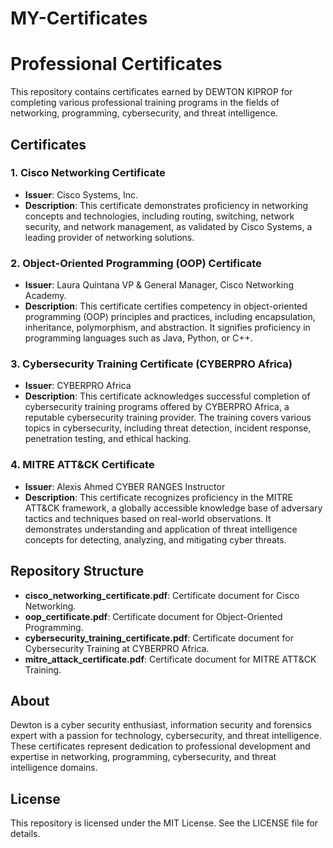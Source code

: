 # MY-Certificates
# Professional Certificates

This repository contains certificates earned by DEWTON KIPROP for completing various professional training programs in the fields of networking, programming, cybersecurity, and threat intelligence.

## Certificates

### 1. Cisco Networking Certificate

- **Issuer**: Cisco Systems, Inc.
- **Description**: This certificate demonstrates proficiency in networking concepts and technologies, including routing, switching, network security, and network management, as validated by Cisco Systems, a leading provider of networking solutions.

### 2. Object-Oriented Programming (OOP) Certificate

- **Issuer**: Laura Quintana VP & General Manager, Cisco Networking Academy.
- **Description**: This certificate certifies competency in object-oriented programming (OOP) principles and practices, including encapsulation, inheritance, polymorphism, and abstraction. It signifies proficiency in programming languages such as Java, Python, or C++.

### 3. Cybersecurity Training Certificate (CYBERPRO Africa)

- **Issuer**: CYBERPRO Africa
- **Description**: This certificate acknowledges successful completion of cybersecurity training programs offered by CYBERPRO Africa, a reputable cybersecurity training provider. The training covers various topics in cybersecurity, including threat detection, incident response, penetration testing, and ethical hacking.

### 4. MITRE ATT&CK Certificate

- **Issuer**: Alexis Ahmed CYBER RANGES Instructor
- **Description**: This certificate recognizes proficiency in the MITRE ATT&CK framework, a globally accessible knowledge base of adversary tactics and techniques based on real-world observations. It demonstrates understanding and application of threat intelligence concepts for detecting, analyzing, and mitigating cyber threats.

## Repository Structure

- **cisco_networking_certificate.pdf**: Certificate document for Cisco Networking.
- **oop_certificate.pdf**: Certificate document for Object-Oriented Programming.
- **cybersecurity_training_certificate.pdf**: Certificate document for Cybersecurity Training at CYBERPRO Africa.
- **mitre_attack_certificate.pdf**: Certificate document for MITRE ATT&CK Training.

## About

Dewton is a cyber security enthusiast, information security and forensics expert with a passion for technology, cybersecurity, and threat intelligence. These certificates represent dedication to professional development and expertise in networking, programming, cybersecurity, and threat intelligence domains.


## License

This repository is licensed under the MIT License. See the LICENSE file for details.
